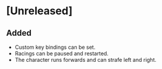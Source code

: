 # [Unreleased]

## Added

- Custom key bindings can be set.
- Racings can be paused and restarted.
- The character runs forwards and can strafe left and right.
